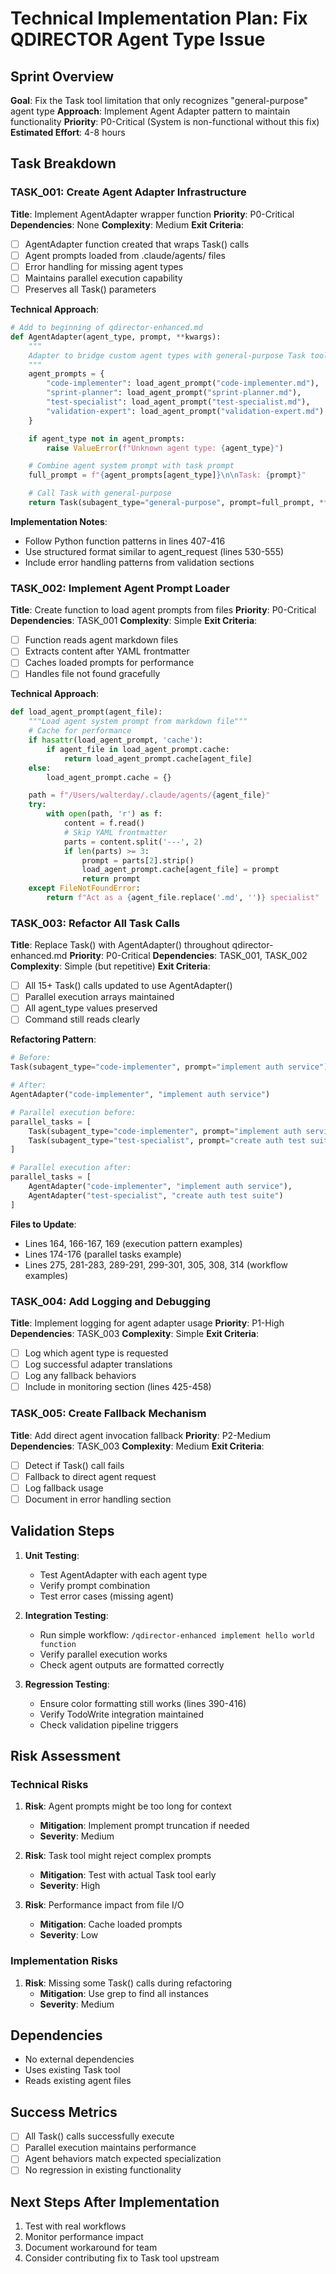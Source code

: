 # Technical Implementation Plan: Fix QDIRECTOR Agent Type Issue

## Sprint Overview

**Goal**: Fix the Task tool limitation that only recognizes "general-purpose"
agent type **Approach**: Implement Agent Adapter pattern to maintain
functionality **Priority**: P0-Critical (System is non-functional without this
fix) **Estimated Effort**: 4-8 hours

## Task Breakdown

### TASK_001: Create Agent Adapter Infrastructure

**Title**: Implement AgentAdapter wrapper function **Priority**: P0-Critical
**Dependencies**: None **Complexity**: Medium **Exit Criteria**:

- [ ] AgentAdapter function created that wraps Task() calls
- [ ] Agent prompts loaded from .claude/agents/ files
- [ ] Error handling for missing agent types
- [ ] Maintains parallel execution capability
- [ ] Preserves all Task() parameters

**Technical Approach**:

```python
# Add to beginning of qdirector-enhanced.md
def AgentAdapter(agent_type, prompt, **kwargs):
    """
    Adapter to bridge custom agent types with general-purpose Task tool
    """
    agent_prompts = {
        "code-implementer": load_agent_prompt("code-implementer.md"),
        "sprint-planner": load_agent_prompt("sprint-planner.md"),
        "test-specialist": load_agent_prompt("test-specialist.md"),
        "validation-expert": load_agent_prompt("validation-expert.md")
    }

    if agent_type not in agent_prompts:
        raise ValueError(f"Unknown agent type: {agent_type}")

    # Combine agent system prompt with task prompt
    full_prompt = f"{agent_prompts[agent_type]}\n\nTask: {prompt}"

    # Call Task with general-purpose
    return Task(subagent_type="general-purpose", prompt=full_prompt, **kwargs)
```

**Implementation Notes**:

- Follow Python function patterns in lines 407-416
- Use structured format similar to agent_request (lines 530-555)
- Include error handling patterns from validation sections

### TASK_002: Implement Agent Prompt Loader

**Title**: Create function to load agent prompts from files **Priority**:
P0-Critical **Dependencies**: TASK_001 **Complexity**: Simple **Exit Criteria**:

- [ ] Function reads agent markdown files
- [ ] Extracts content after YAML frontmatter
- [ ] Caches loaded prompts for performance
- [ ] Handles file not found gracefully

**Technical Approach**:

```python
def load_agent_prompt(agent_file):
    """Load agent system prompt from markdown file"""
    # Cache for performance
    if hasattr(load_agent_prompt, 'cache'):
        if agent_file in load_agent_prompt.cache:
            return load_agent_prompt.cache[agent_file]
    else:
        load_agent_prompt.cache = {}

    path = f"/Users/walterday/.claude/agents/{agent_file}"
    try:
        with open(path, 'r') as f:
            content = f.read()
            # Skip YAML frontmatter
            parts = content.split('---', 2)
            if len(parts) >= 3:
                prompt = parts[2].strip()
                load_agent_prompt.cache[agent_file] = prompt
                return prompt
    except FileNotFoundError:
        return f"Act as a {agent_file.replace('.md', '')} specialist"
```

### TASK_003: Refactor All Task Calls

**Title**: Replace Task() with AgentAdapter() throughout qdirector-enhanced.md
**Priority**: P0-Critical **Dependencies**: TASK_001, TASK_002 **Complexity**:
Simple (but repetitive) **Exit Criteria**:

- [ ] All 15+ Task() calls updated to use AgentAdapter()
- [ ] Parallel execution arrays maintained
- [ ] All agent_type values preserved
- [ ] Command still reads clearly

**Refactoring Pattern**:

```python
# Before:
Task(subagent_type="code-implementer", prompt="implement auth service")

# After:
AgentAdapter("code-implementer", "implement auth service")

# Parallel execution before:
parallel_tasks = [
    Task(subagent_type="code-implementer", prompt="implement auth service"),
    Task(subagent_type="test-specialist", prompt="create auth test suite")
]

# Parallel execution after:
parallel_tasks = [
    AgentAdapter("code-implementer", "implement auth service"),
    AgentAdapter("test-specialist", "create auth test suite")
]
```

**Files to Update**:

- Lines 164, 166-167, 169 (execution pattern examples)
- Lines 174-176 (parallel tasks example)
- Lines 275, 281-283, 289-291, 299-301, 305, 308, 314 (workflow examples)

### TASK_004: Add Logging and Debugging

**Title**: Implement logging for agent adapter usage **Priority**: P1-High
**Dependencies**: TASK_003 **Complexity**: Simple **Exit Criteria**:

- [ ] Log which agent type is requested
- [ ] Log successful adapter translations
- [ ] Log any fallback behaviors
- [ ] Include in monitoring section (lines 425-458)

### TASK_005: Create Fallback Mechanism

**Title**: Add direct agent invocation fallback **Priority**: P2-Medium
**Dependencies**: TASK_003 **Complexity**: Medium **Exit Criteria**:

- [ ] Detect if Task() call fails
- [ ] Fallback to direct agent request
- [ ] Log fallback usage
- [ ] Document in error handling section

## Validation Steps

1. **Unit Testing**:

   - Test AgentAdapter with each agent type
   - Verify prompt combination
   - Test error cases (missing agent)

2. **Integration Testing**:

   - Run simple workflow: `/qdirector-enhanced implement hello world function`
   - Verify parallel execution works
   - Check agent outputs are formatted correctly

3. **Regression Testing**:
   - Ensure color formatting still works (lines 390-416)
   - Verify TodoWrite integration maintained
   - Check validation pipeline triggers

## Risk Assessment

### Technical Risks

1. **Risk**: Agent prompts might be too long for context

   - **Mitigation**: Implement prompt truncation if needed
   - **Severity**: Medium

2. **Risk**: Task tool might reject complex prompts

   - **Mitigation**: Test with actual Task tool early
   - **Severity**: High

3. **Risk**: Performance impact from file I/O
   - **Mitigation**: Cache loaded prompts
   - **Severity**: Low

### Implementation Risks

1. **Risk**: Missing some Task() calls during refactoring
   - **Mitigation**: Use grep to find all instances
   - **Severity**: Medium

## Dependencies

- No external dependencies
- Uses existing Task tool
- Reads existing agent files

## Success Metrics

- [ ] All Task() calls successfully execute
- [ ] Parallel execution maintains performance
- [ ] Agent behaviors match expected specialization
- [ ] No regression in existing functionality

## Next Steps After Implementation

1. Test with real workflows
2. Monitor performance impact
3. Document workaround for team
4. Consider contributing fix to Task tool upstream
